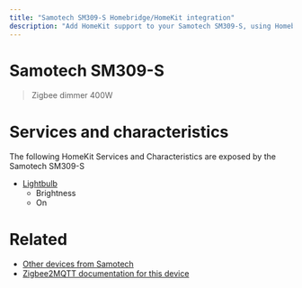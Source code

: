 ```yaml
---
title: "Samotech SM309-S Homebridge/HomeKit integration"
description: "Add HomeKit support to your Samotech SM309-S, using Homebridge, Zigbee2MQTT and homebridge-z2m."
---
```

<!---
This file has been GENERATED using src/docgen/docgen.ts
DO NOT EDIT THIS FILE MANUALLY!
-->
# Samotech SM309-S
> Zigbee dimmer 400W


# Services and characteristics
The following HomeKit Services and Characteristics are exposed by
the Samotech SM309-S

* [Lightbulb](../../light.md)
  * Brightness
  * On


# Related
* [Other devices from Samotech](../index.md#samotech)
* [Zigbee2MQTT documentation for this device](https://www.zigbee2mqtt.io/devices/SM309-S.html)